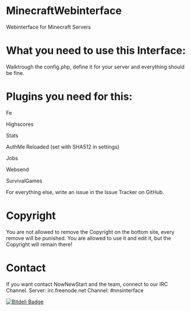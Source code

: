 MinecraftWebinterface
=====================

Webinterface for Minecraft Servers


What you need to use this Interface:
=====================


Walktrough the config.php, define it for your server and everything should be fine.

Plugins you need for this:
=====================
Fe

Highscores

Stats

AuthMe Reloaded (set with SHA512 in settings)

Jobs

Websend

SurvivalGames

For everything else, write an issue in the Issue Tracker on GitHub.


Copyright
=====================
You are not allowed to remove the Copyright on the bottom site, every remove will be punished.
You are allowed to use it and edit it, but the Copyright will remain there!


Contact
=====================
If you want contact NowNewStart and the team, connect to our IRC Channel.
Server: irc.freenode.net
Channel: #nnsinterface

[![Bitdeli Badge](https://d2weczhvl823v0.cloudfront.net/NowNewStart/minecraftwebinterface/trend.png)](https://bitdeli.com/free "Bitdeli Badge")

